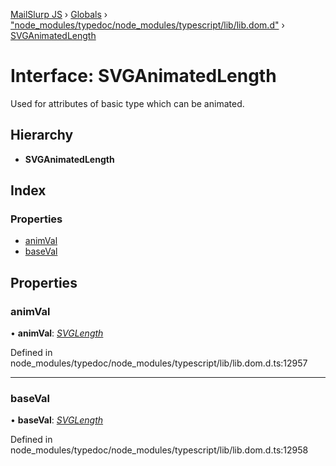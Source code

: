 [MailSlurp JS](../README.md) › [Globals](../globals.md) › ["node_modules/typedoc/node_modules/typescript/lib/lib.dom.d"](../modules/_node_modules_typedoc_node_modules_typescript_lib_lib_dom_d_.md) › [SVGAnimatedLength](_node_modules_typedoc_node_modules_typescript_lib_lib_dom_d_.svganimatedlength.md)

# Interface: SVGAnimatedLength

Used for attributes of basic type <length> which can be animated.

## Hierarchy

* **SVGAnimatedLength**

## Index

### Properties

* [animVal](_node_modules_typedoc_node_modules_typescript_lib_lib_dom_d_.svganimatedlength.md#animval)
* [baseVal](_node_modules_typedoc_node_modules_typescript_lib_lib_dom_d_.svganimatedlength.md#baseval)

## Properties

###  animVal

• **animVal**: *[SVGLength](_node_modules_typedoc_node_modules_typescript_lib_lib_dom_d_.svglength.md)*

Defined in node_modules/typedoc/node_modules/typescript/lib/lib.dom.d.ts:12957

___

###  baseVal

• **baseVal**: *[SVGLength](_node_modules_typedoc_node_modules_typescript_lib_lib_dom_d_.svglength.md)*

Defined in node_modules/typedoc/node_modules/typescript/lib/lib.dom.d.ts:12958
